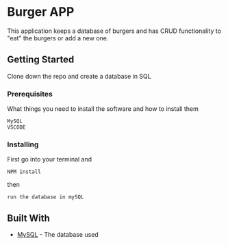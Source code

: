 # Burger APP

This application keeps a database of burgers and has CRUD functionality to "eat" the burgers or add a new one. 

## Getting Started

Clone down the repo and create a database in SQL 

### Prerequisites

What things you need to install the software and how to install them

```
MySQL 
VSCODE 

```

### Installing

First go into your terminal and 

```
NPM install 
```
then 
```
run the database in mySQL 
```



## Built With

* [MySQL](https://www.mysql.com/) - The database used


